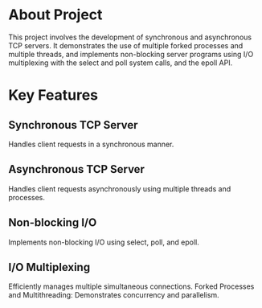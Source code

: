# About Project
This project involves the development of synchronous and asynchronous TCP servers. 
It demonstrates the use of multiple forked processes and multiple threads, and implements non-blocking server programs using I/O multiplexing 
with the select and poll system calls, and the epoll API.
# Key Features
## Synchronous TCP Server 
Handles client requests in a synchronous manner.
## Asynchronous TCP Server
Handles client requests asynchronously using multiple threads and processes.
## Non-blocking I/O
Implements non-blocking I/O using select, poll, and epoll.
## I/O Multiplexing
Efficiently manages multiple simultaneous connections.
Forked Processes and Multithreading: Demonstrates concurrency and parallelism.
